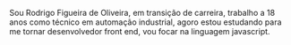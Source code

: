 
Sou Rodrigo Figueira de Oliveira, em transição de carreira, trabalho a 18 anos como técnico em automação industrial, agoro estou estudando para me tornar desenvolvedor front end, vou focar na linguagem javascript.
